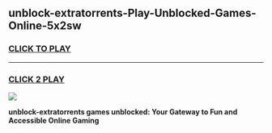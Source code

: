 
## unblock-extratorrents-Play-Unblocked-Games-Online-5x2sw
<h3>
<a href="https://premium76.site?title=unblock-extratorrents&ref=25A">CLICK TO PLAY</a></h3>
<hr>

<h3>
<a href="https://premium76.site?title=unblock-extratorrents&ref=25A">CLICK 2 PLAY</a>
  
</h3>

<a href="https://premium76.site?title=unblock-extratorrents&ref=25A"><img src="https://clearcache.store/games.png"></a>


**unblock-extratorrents games unblocked: Your Gateway to Fun and Accessible Online Gaming**
